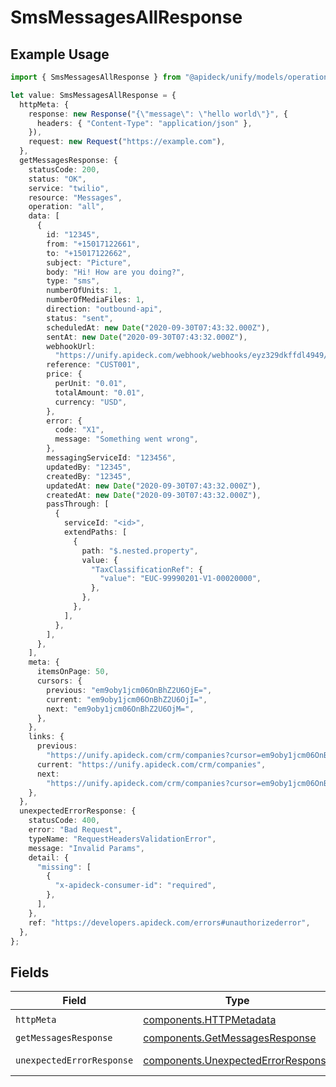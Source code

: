 # SmsMessagesAllResponse

## Example Usage

```typescript
import { SmsMessagesAllResponse } from "@apideck/unify/models/operations";

let value: SmsMessagesAllResponse = {
  httpMeta: {
    response: new Response("{\"message\": \"hello world\"}", {
      headers: { "Content-Type": "application/json" },
    }),
    request: new Request("https://example.com"),
  },
  getMessagesResponse: {
    statusCode: 200,
    status: "OK",
    service: "twilio",
    resource: "Messages",
    operation: "all",
    data: [
      {
        id: "12345",
        from: "+15017122661",
        to: "+15017122662",
        subject: "Picture",
        body: "Hi! How are you doing?",
        type: "sms",
        numberOfUnits: 1,
        numberOfMediaFiles: 1,
        direction: "outbound-api",
        status: "sent",
        scheduledAt: new Date("2020-09-30T07:43:32.000Z"),
        sentAt: new Date("2020-09-30T07:43:32.000Z"),
        webhookUrl:
          "https://unify.apideck.com/webhook/webhooks/eyz329dkffdl4949/x/sms",
        reference: "CUST001",
        price: {
          perUnit: "0.01",
          totalAmount: "0.01",
          currency: "USD",
        },
        error: {
          code: "X1",
          message: "Something went wrong",
        },
        messagingServiceId: "123456",
        updatedBy: "12345",
        createdBy: "12345",
        updatedAt: new Date("2020-09-30T07:43:32.000Z"),
        createdAt: new Date("2020-09-30T07:43:32.000Z"),
        passThrough: [
          {
            serviceId: "<id>",
            extendPaths: [
              {
                path: "$.nested.property",
                value: {
                  "TaxClassificationRef": {
                    "value": "EUC-99990201-V1-00020000",
                  },
                },
              },
            ],
          },
        ],
      },
    ],
    meta: {
      itemsOnPage: 50,
      cursors: {
        previous: "em9oby1jcm06OnBhZ2U6OjE=",
        current: "em9oby1jcm06OnBhZ2U6OjI=",
        next: "em9oby1jcm06OnBhZ2U6OjM=",
      },
    },
    links: {
      previous:
        "https://unify.apideck.com/crm/companies?cursor=em9oby1jcm06OnBhZ2U6OjE%3D",
      current: "https://unify.apideck.com/crm/companies",
      next:
        "https://unify.apideck.com/crm/companies?cursor=em9oby1jcm06OnBhZ2U6OjM",
    },
  },
  unexpectedErrorResponse: {
    statusCode: 400,
    error: "Bad Request",
    typeName: "RequestHeadersValidationError",
    message: "Invalid Params",
    detail: {
      "missing": [
        {
          "x-apideck-consumer-id": "required",
        },
      ],
    },
    ref: "https://developers.apideck.com/errors#unauthorizederror",
  },
};
```

## Fields

| Field                                                                                    | Type                                                                                     | Required                                                                                 | Description                                                                              |
| ---------------------------------------------------------------------------------------- | ---------------------------------------------------------------------------------------- | ---------------------------------------------------------------------------------------- | ---------------------------------------------------------------------------------------- |
| `httpMeta`                                                                               | [components.HTTPMetadata](../../models/components/httpmetadata.md)                       | :heavy_check_mark:                                                                       | N/A                                                                                      |
| `getMessagesResponse`                                                                    | [components.GetMessagesResponse](../../models/components/getmessagesresponse.md)         | :heavy_minus_sign:                                                                       | Messages                                                                                 |
| `unexpectedErrorResponse`                                                                | [components.UnexpectedErrorResponse](../../models/components/unexpectederrorresponse.md) | :heavy_minus_sign:                                                                       | Unexpected error                                                                         |